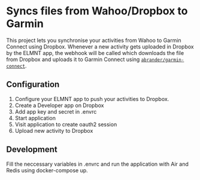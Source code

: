 # Syncs files from Wahoo/Dropbox to Garmin
This project lets you synchronise your activities from Wahoo to Garmin Connect using Dropbox. Whenever a new activity gets uploaded in Dropbox by the ELMNT app, the webhook will be called which downloads the file from Dropbox and uploads it to Garmin Connect using [`abrander/garmin-connect`](https://github.com/abrander/garmin-connect).

## Configuration
1. Configure your ELMNT app to push your activities to Dropbox.
2. Create a Developer app on Dropbox
3. Add app key and secret in .envrc
4. Start application 
5. Visit application to create oauth2 session
6. Upload new activity to Dropbox

## Development
Fill the neccessary variables in .envrc and run the application with Air and Redis using docker-compose up.